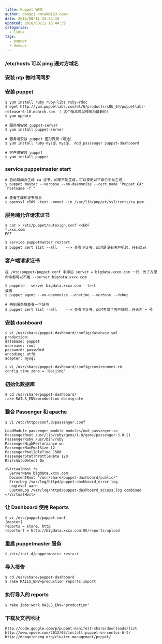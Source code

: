 ```yaml
---
title: Puppet 安装
author: dongcj <ntwk@163.com>
date: 2016/08/11 15:43:19
updated: 2016/08/11 15:44:39
categories:
  - linux
tags:
  - puppet
  - devops
---
```

### /etc/hosts 可以 ping 通对方域名

### 安装 ntp 做时间同步

### 安装 puppet

    $ yum install ruby ruby-libs ruby-rdoc
    $ wget http://yum.puppetlabs.com/el/6/products/x86_64/puppetlabs-release-6-10.noarch.rpm  ( 这个版本可以修改为最新的）
    $ yum update

    # 服务端安装 puppet-server
    $ yum install puppet-server

    # 服务端安装 puppet 图形界面（可选）
    $ yum install ruby-mysql mysql  mod_passenger puppet-dashboard

    # 客户端安装 puppet
    $ yum install puppet

### service puppetmaster start

    # 启动期间会生成 ca 证书，如果不能生成，可以使用以下命令手动生成：
    $ puppet master --verbose --no-daemonize --cert_name "Puppet CA: `hostname -f`"

    # 查看生成的证书信息
    $ openssl x509 -text -noout -in /var/lib/puppet/ssl/certs/ca.pem

### 服务端允许请求证书

    $ cat > /etc/puppet/autosign.conf <<EOF
    *.xxx.com
    EOF

    $ service puppetmaster restart
    $ puppet cert list --all	--> 查看下证书，此时是没有客户机的，只有自己

### 客户端请求证书

    在 /etc/puppet/puppet.conf 中添加 server = bigdata.xxxx.com 一行，为了方便命令都可以不用 --server bigdata.xxxx.com

    $ puppetd --server bigdata.xxxx.com --test
    或者
    $ puppet agent --no-daemonize --onetime --verbose --debug

    # 再到服务端查看一下证书
    $ puppet cert list --all	--> 查看下证书，此时生成了客户端的，开头为 + 号

### 安装 dashboard

    $ vi /usr/share/puppet-dashboard/config/database.yml
    production:
    database: puppet
    username: root
    password: passw0rd
    encoding: utf8
    adapter: mysql

    $ vi /usr/share/puppet-dashboard/config/environment.rb
    config.time_zone = 'Beijing'

### 初始化数据库
    $ cd /usr/share/puppet-dashboard/
    rake RAILS_ENV=production db:migrate

### 整合 Passenger 和 apache
    $ vi /etc/httpd/conf.d/passenger.conf

    LoadModule passenger_module modules/mod_passenger.so
    PassengerRoot /usr/lib/ruby/gems/1.8/gems/passenger-3.0.21
    PassengerRuby /usr/bin/ruby
    PassengerHighPerformance on
    PassengerMaxPoolSize 12
    PassengerPoolIdleTime 1500
    PassengerStatThrottleRate 120
    RailsAutoDetect On

    <VirtualHost *>
      ServerName bigdata.xxxx.com
      DocumentRoot "/usr/share/puppet-dashboard/public/"
      ErrorLog /var/log/httpd/puppet-dashboard_error.log
      LogLevel warn
      CustomLog /var/log/httpd/puppet-dashboard_access.log combined
    </VirtualHost>

### 让 Dashboard 使用 Reports
    $ vi /etc/puppet/puppet.conf
    [master]
    reports = store, http
    reporturl = http://bigdata.xxxx.com:80/reports/upload

### 重启 puppetmaster 服务
    $ /etc/init.d/puppetmaster restart

### 导入报告
    $ cd /usr/share/puppet-dashboard
    $ rake RAILS_ENV=production reports:import

### 执行导入的 reports
    $ rake jobs:work RAILS_ENV="production"

### 下载及文档地址
    http://code.google.com/p/puppet-manifest-share/downloads/list
    http://www.vpsee.com/2012/03/install-puppet-on-centos-6-2/
    http://dongxicheng.org/cluster-managemant/puppet/

